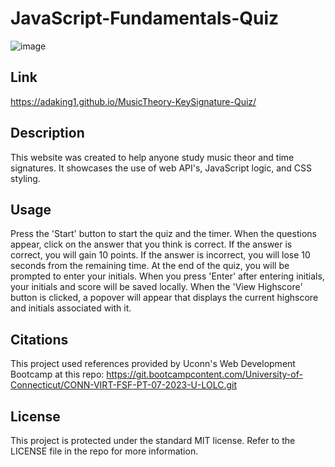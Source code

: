 # JavaScript-Fundamentals-Quiz

![image](https://github.com/adaking1/MusicTheory-KeySignature-Quiz/assets/137830553/5d056e4e-0b1d-4b6c-9a8b-27f3bb4960f8)

## Link

https://adaking1.github.io/MusicTheory-KeySignature-Quiz/

## Description

This website was created to help anyone study music theor and time signatures. It showcases the use of web API's, JavaScript logic, and CSS styling. 


## Usage

Press the 'Start' button to start the quiz and the timer. When the questions appear, click on the answer that you think is correct. If the answer is correct, you will gain 10 points. If the answer is incorrect, you will lose 10 seconds from the remaining time. At the end of the quiz, you will be prompted to enter your initials. When you press 'Enter' after entering initials, your initials and score will be saved locally. When the 'View Highscore' button is clicked, a popover will appear that displays the current highscore and initials associated with it.

## Citations

This project used references provided by Uconn's Web Development Bootcamp at this repo: https://git.bootcampcontent.com/University-of-Connecticut/CONN-VIRT-FSF-PT-07-2023-U-LOLC.git

## License

This project is protected under the standard MIT license. Refer to the LICENSE file in the repo for more information.
